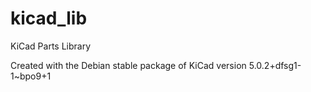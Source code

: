 # kicad_lib
KiCad Parts Library

Created with the Debian stable package of KiCad version 5.0.2+dfsg1-1~bpo9+1

